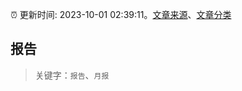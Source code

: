 :alarm_clock: 更新时间: 2023-10-01 02:39:11。[文章来源](/README.md)、[文章分类](/TAGS.md)

## 报告


> 关键字：`报告`、`月报`



